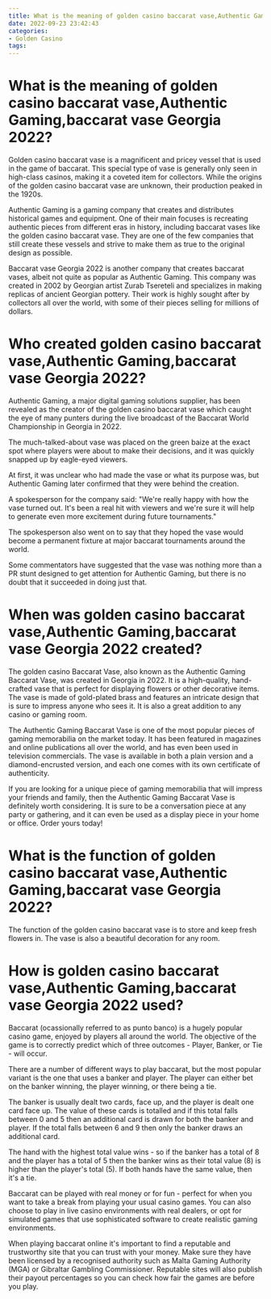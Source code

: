 ```yaml
---
title: What is the meaning of golden casino baccarat vase,Authentic Gaming,baccarat vase Georgia 2022
date: 2022-09-23 23:42:43
categories:
- Golden Casino
tags:
---
```



#  What is the meaning of golden casino baccarat vase,Authentic Gaming,baccarat vase Georgia 2022?

Golden casino baccarat vase is a magnificent and pricey vessel that is used in the game of baccarat. This special type of vase is generally only seen in high-class casinos, making it a coveted item for collectors. While the origins of the golden casino baccarat vase are unknown, their production peaked in the 1920s.

Authentic Gaming is a gaming company that creates and distributes historical games and equipment. One of their main focuses is recreating authentic pieces from different eras in history, including baccarat vases like the golden casino baccarat vase. They are one of the few companies that still create these vessels and strive to make them as true to the original design as possible.

Baccarat vase Georgia 2022 is another company that creates baccarat vases, albeit not quite as popular as Authentic Gaming. This company was created in 2002 by Georgian artist Zurab Tsereteli and specializes in making replicas of ancient Georgian pottery. Their work is highly sought after by collectors all over the world, with some of their pieces selling for millions of dollars.

#  Who created golden casino baccarat vase,Authentic Gaming,baccarat vase Georgia 2022?

Authentic Gaming, a major digital gaming solutions supplier, has been revealed as the creator of the golden casino baccarat vase which caught the eye of many punters during the live broadcast of the Baccarat World Championship in Georgia in 2022.

The much-talked-about vase was placed on the green baize at the exact spot where players were about to make their decisions, and it was quickly snapped up by eagle-eyed viewers.

At first, it was unclear who had made the vase or what its purpose was, but Authentic Gaming later confirmed that they were behind the creation.

A spokesperson for the company said: "We're really happy with how the vase turned out. It's been a real hit with viewers and we're sure it will help to generate even more excitement during future tournaments."

The spokesperson also went on to say that they hoped the vase would become a permanent fixture at major baccarat tournaments around the world.

Some commentators have suggested that the vase was nothing more than a PR stunt designed to get attention for Authentic Gaming, but there is no doubt that it succeeded in doing just that.

#  When was golden casino baccarat vase,Authentic Gaming,baccarat vase Georgia 2022 created?

The golden casino Baccarat Vase, also known as the Authentic Gaming Baccarat Vase, was created in Georgia in 2022. It is a high-quality, hand-crafted vase that is perfect for displaying flowers or other decorative items. The vase is made of gold-plated brass and features an intricate design that is sure to impress anyone who sees it. It is also a great addition to any casino or gaming room.

The Authentic Gaming Baccarat Vase is one of the most popular pieces of gaming memorabilia on the market today. It has been featured in magazines and online publications all over the world, and has even been used in television commercials. The vase is available in both a plain version and a diamond-encrusted version, and each one comes with its own certificate of authenticity.

If you are looking for a unique piece of gaming memorabilia that will impress your friends and family, then the Authentic Gaming Baccarat Vase is definitely worth considering. It is sure to be a conversation piece at any party or gathering, and it can even be used as a display piece in your home or office. Order yours today!

#  What is the function of golden casino baccarat vase,Authentic Gaming,baccarat vase Georgia 2022?

The function of the golden casino baccarat vase is to store and keep fresh flowers in. The vase is also a beautiful decoration for any room.

#  How is golden casino baccarat vase,Authentic Gaming,baccarat vase Georgia 2022 used?

Baccarat (ocassionally referred to as punto banco) is a hugely popular casino game, enjoyed by players all around the world. The objective of the game is to correctly predict which of three outcomes - Player, Banker, or Tie - will occur.

There are a number of different ways to play baccarat, but the most popular variant is the one that uses a banker and player. The player can either bet on the banker winning, the player winning, or there being a tie.

The banker is usually dealt two cards, face up, and the player is dealt one card face up. The value of these cards is totalled and if this total falls between 0 and 5 then an additional card is drawn for both the banker and player. If the total falls between 6 and 9 then only the banker draws an additional card.

The hand with the highest total value wins - so if the banker has a total of 8 and the player has a total of 5 then the banker wins as their total value (8) is higher than the player's total (5). If both hands have the same value, then it's a tie.

Baccarat can be played with real money or for fun - perfect for when you want to take a break from playing your usual casino games. You can also choose to play in live casino environments with real dealers, or opt for simulated games that use sophisticated software to create realistic gaming environments.

When playing baccarat online it's important to find a reputable and trustworthy site that you can trust with your money. Make sure they have been licensed by a recognised authority such as Malta Gaming Authority (MGA) or Gibraltar Gambling Commissioner. Reputable sites will also publish their payout percentages so you can check how fair the games are before you play.